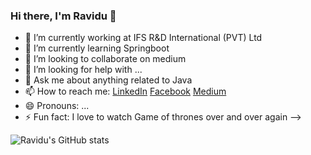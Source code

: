 ### Hi there, I'm Ravidu 👋


- 🔭 I’m currently working at IFS R&D International (PVT) Ltd
- 🌱 I’m currently learning Springboot
- 👯 I’m looking to collaborate on medium
- 🤔 I’m looking for help with ...
- 💬 Ask me about anything related to Java
- 📫 How to reach me: [LinkedIn](https://www.linkedin.com/in/ravidu-perera-b39522165/) [Facebook](https://www.facebook.com/ravindu.shehan1/) [Medium](https://medium.com/@raviduperera)
- 😄 Pronouns: ...
- ⚡ Fun fact: I love to watch Game of thrones over and over again
-->

![Ravidu's GitHub stats](https://github-readme-stats.vercel.app/api?username=RaviduShehan&show_icons=true&theme=prussian)


